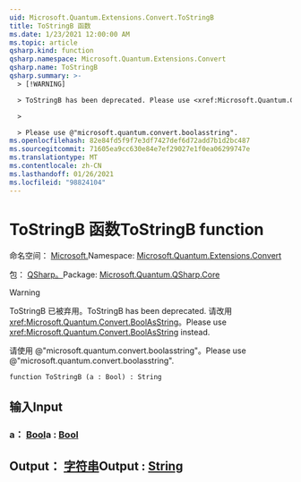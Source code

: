 ```yaml
---
uid: Microsoft.Quantum.Extensions.Convert.ToStringB
title: ToStringB 函数
ms.date: 1/23/2021 12:00:00 AM
ms.topic: article
qsharp.kind: function
qsharp.namespace: Microsoft.Quantum.Extensions.Convert
qsharp.name: ToStringB
qsharp.summary: >-
  > [!WARNING]

  > ToStringB has been deprecated. Please use <xref:Microsoft.Quantum.Convert.BoolAsString> instead.

  >

  > Please use @"microsoft.quantum.convert.boolasstring".
ms.openlocfilehash: 82e84fd5f9f7e3df7427def6d72add7b1d2bc487
ms.sourcegitcommit: 71605ea9cc630e84e7ef29027e1f0ea06299747e
ms.translationtype: MT
ms.contentlocale: zh-CN
ms.lasthandoff: 01/26/2021
ms.locfileid: "98824104"
---
```

# <a name="tostringb-function"></a><span data-ttu-id="7bb20-102">ToStringB 函数</span><span class="sxs-lookup"><span data-stu-id="7bb20-102">ToStringB function</span></span>

<span data-ttu-id="7bb20-103">命名空间： [Microsoft.](xref:Microsoft.Quantum.Extensions.Convert)</span><span class="sxs-lookup"><span data-stu-id="7bb20-103">Namespace: [Microsoft.Quantum.Extensions.Convert](xref:Microsoft.Quantum.Extensions.Convert)</span></span>

<span data-ttu-id="7bb20-104">包： [QSharp。](https://nuget.org/packages/Microsoft.Quantum.QSharp.Core)</span><span class="sxs-lookup"><span data-stu-id="7bb20-104">Package: [Microsoft.Quantum.QSharp.Core](https://nuget.org/packages/Microsoft.Quantum.QSharp.Core)</span></span>


> [!WARNING]
> <span data-ttu-id="7bb20-105">ToStringB 已被弃用。</span><span class="sxs-lookup"><span data-stu-id="7bb20-105">ToStringB has been deprecated.</span></span> <span data-ttu-id="7bb20-106">请改用 <xref:Microsoft.Quantum.Convert.BoolAsString>。</span><span class="sxs-lookup"><span data-stu-id="7bb20-106">Please use <xref:Microsoft.Quantum.Convert.BoolAsString> instead.</span></span>
>
> <span data-ttu-id="7bb20-107">请使用 @"microsoft.quantum.convert.boolasstring"。</span><span class="sxs-lookup"><span data-stu-id="7bb20-107">Please use @"microsoft.quantum.convert.boolasstring".</span></span>



```qsharp
function ToStringB (a : Bool) : String
```


## <a name="input"></a><span data-ttu-id="7bb20-108">输入</span><span class="sxs-lookup"><span data-stu-id="7bb20-108">Input</span></span>

### <a name="a--bool"></a><span data-ttu-id="7bb20-109">a： [Bool](xref:microsoft.quantum.lang-ref.bool)</span><span class="sxs-lookup"><span data-stu-id="7bb20-109">a : [Bool](xref:microsoft.quantum.lang-ref.bool)</span></span>





## <a name="output--string"></a><span data-ttu-id="7bb20-110">Output： [字符串](xref:microsoft.quantum.lang-ref.string)</span><span class="sxs-lookup"><span data-stu-id="7bb20-110">Output : [String](xref:microsoft.quantum.lang-ref.string)</span></span>

